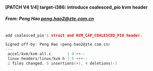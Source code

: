 #### [PATCH V4 1/4]  target-i386: introduce coalesced_pio kvm header
##### From: Peng Hao <peng.hao2@zte.com.cn>

```c

add coalesced_pio's struct and KVM_CAP_COALESCED_PIO header.

Signed-off-by: Peng Hao <peng.hao2@zte.com.cn>
---
 accel/kvm/kvm-all.c       | 4 ++--
 linux-headers/linux/kvm.h | 5 +++--
 2 files changed, 5 insertions(+), 4 deletions(-)

```
#### 
##### 

```c
